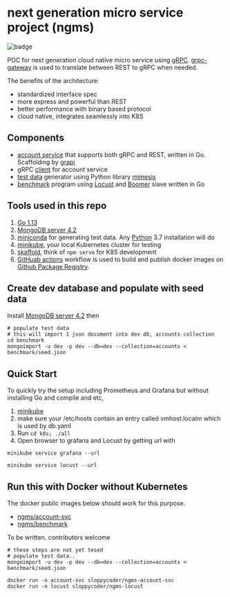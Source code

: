 # next generation micro service project (ngms)

![badge](https://github.com/sloppycoder/ngms/workflows/publish%20docker%20images/badge.svg)

POC for next generation cloud native micro service using [gRPC](https://grpc.io). [grpc-gateway](https://grpc-ecosystem.github.io/grpc-gateway/) is used to translate between REST to gRPC when needed.

The benefits of the architecture:

* standardized interface spec
* more express and powerful than REST
* better performance with binary based protocol
* cloud native, integrates seamlessly into K8S

## Components
* [account service](./accounts) that supports both gRPC and REST, written in Go. Scaffolding by [grapi](https://github.com/izumin5210/grapi)
* gRPC [client](./clients/README.md) for account service
* [test data](./testdata/README.md) generator using Python library [mimesis](https://github.com/lk-geimfari/mimesis) 
* [benchmark](./benchmark/README.md) program using [Locust](http://locust.io) and [Boomer](https://github.com/myzhan/boomer) slave written in Go


## Tools used in this repo
1. [Go 1.13](https://golang.org/dl/)
2. [MongoDB server 4.2](https://www.mongodb.com/download-center/community)
3. [miniconda](https://docs.conda.io/en/latest/miniconda.html) for generating test data. Any [Python](https://www.python.org/downloads/) 3.7 installation will do
4. [minikube](https://kubernetes.io/docs/setup/learning-environment/minikube/), your local Kubernetes cluster for testing
5. [skaffold](https://skaffold.dev/), think of ```npm serve``` for K8S development
6. [GitHuab actions](https://github.com/features/actions) workflow is used to build and publish docker images on [Github Package Registry](https://github.com/features/package-registry).

## Create dev database and populate with seed data
Install [MongoDB server 4.2](https://www.mongodb.com/download-center/community) then 

```
# populate test data 
# this will import 1 json document into dev db, accounts collection
cd benchmark
mongoimport -u dev -p dev --db=dev --collection=accounts < benchmark/seed.json
```

## Quick Start
To quickly try the setup including Prometheus and Grafana but without installing Go and compile and etc,

1. [minikube](https://kubernetes.io/docs/setup/learning-environment/minikube/)
2. make sure your /etc/hosts contain an entry called vmhost.localm which is used by db.yaml
3. Run ```cd k8s; ./all```
4. Open browser to grafana and Locust by getting url with
```
minikube service grafana --url

minikube service locust --url

``` 

## Run this with Docker without Kubernetes
The docker public images below should work for this purpose.

* [ngms/account-svc](https://github.com/sloppycoder/ngms/packages/account-svc) 
* [ngms/benchmark](https://github.com/sloppycoder/ngms/packages/benchmark) 

To be written. contributors welcome

```
# these steps are not yet tesed
# populate test data.. 
mongoimport -u dev -p dev --db=dev --collection=accounts < benchmark/seed.json

docker run -n account-svc sloppycoder/ngms-account-svc
docker run -n locust sloppycoder/ngms-locust

```
